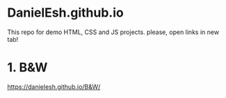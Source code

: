 # DanielEsh.github.io
This repo for demo HTML, CSS and JS projects.
please, open links in new tab!
# 1. B&W
https://danielesh.github.io/B&W/
